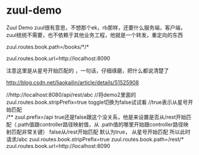# zuul-demo
Zuul Demo
zuul很有意思，不想那个ek，rb那样，还要什么服务端，客户端，zuul统统不需要，也不依赖于其他业务工程，他就是一个转发，重定向的东西

zuul.routes.book.path=/books\/\*\/\*

zuul.routes.book.url=http://localhost:8090

 注意这里是从星号开始匹配的 ，一句话，仔细琢磨，把什么都说清楚了
 
 
 http://blog.csdn.net/liaokailin/article/details/51525908
 
 
//http://localhost:8080/api/rest/abc 
//将demo2里面的zuul.routes.book.stripPrefix=true toggle切换为false试试看
    //true表示从星号开始匹配  
    /**
zuul.prefix=/api true还是false跟这个没关系，他是来设置是否从/rest开始匹配（.path值跟controller路径映射值，从
.path值的哪里开始跟controller路径映射匹配非常关键）
 false从/rest开始匹配 默认为true，
从星号开始匹配 所以此时请求/abc
zuul.routes.book.stripPrefix=true 
zuul.routes.book.path=/rest/*
zuul.routes.book.url=http://localhost:8090



